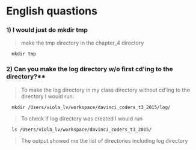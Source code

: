 # English quastions

### 1) I would just do mkdir tmp
> make the tmp directory in the chapter_4 directory

      mkdir tmp
      
### 2) Can you make the log directory w/o first cd'ing to the directory?**
> To make the log directory in my class directory without cd'ing to the directory I would run:

      mkdir /Users/viola_lv/workspace/davinci_coders_t3_2015/log/
      
>  To check if log directory was created I would run 

      ls /Users/viola_lv/workspace/davinci_coders_t3_2015/

> The output showed me the list of directories including log directory

